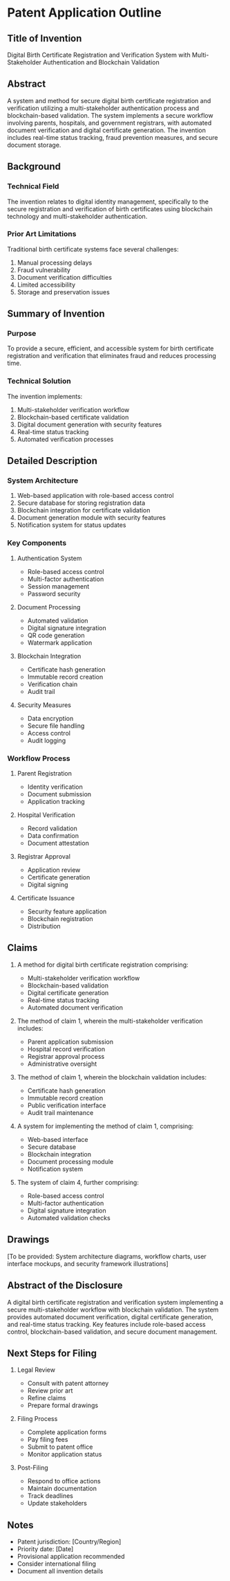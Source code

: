 # Patent Application Outline

## Title of Invention
Digital Birth Certificate Registration and Verification System with Multi-Stakeholder Authentication and Blockchain Validation

## Abstract
A system and method for secure digital birth certificate registration and verification utilizing a multi-stakeholder authentication process and blockchain-based validation. The system implements a secure workflow involving parents, hospitals, and government registrars, with automated document verification and digital certificate generation. The invention includes real-time status tracking, fraud prevention measures, and secure document storage.

## Background

### Technical Field
The invention relates to digital identity management, specifically to the secure registration and verification of birth certificates using blockchain technology and multi-stakeholder authentication.

### Prior Art Limitations
Traditional birth certificate systems face several challenges:
1. Manual processing delays
2. Fraud vulnerability
3. Document verification difficulties
4. Limited accessibility
5. Storage and preservation issues

## Summary of Invention

### Purpose
To provide a secure, efficient, and accessible system for birth certificate registration and verification that eliminates fraud and reduces processing time.

### Technical Solution
The invention implements:
1. Multi-stakeholder verification workflow
2. Blockchain-based certificate validation
3. Digital document generation with security features
4. Real-time status tracking
5. Automated verification processes

## Detailed Description

### System Architecture
1. Web-based application with role-based access control
2. Secure database for storing registration data
3. Blockchain integration for certificate validation
4. Document generation module with security features
5. Notification system for status updates

### Key Components
1. Authentication System
   - Role-based access control
   - Multi-factor authentication
   - Session management
   - Password security

2. Document Processing
   - Automated validation
   - Digital signature integration
   - QR code generation
   - Watermark application

3. Blockchain Integration
   - Certificate hash generation
   - Immutable record creation
   - Verification chain
   - Audit trail

4. Security Measures
   - Data encryption
   - Secure file handling
   - Access control
   - Audit logging

### Workflow Process
1. Parent Registration
   - Identity verification
   - Document submission
   - Application tracking

2. Hospital Verification
   - Record validation
   - Data confirmation
   - Document attestation

3. Registrar Approval
   - Application review
   - Certificate generation
   - Digital signing

4. Certificate Issuance
   - Security feature application
   - Blockchain registration
   - Distribution

## Claims

1. A method for digital birth certificate registration comprising:
   - Multi-stakeholder verification workflow
   - Blockchain-based validation
   - Digital certificate generation
   - Real-time status tracking
   - Automated document verification

2. The method of claim 1, wherein the multi-stakeholder verification includes:
   - Parent application submission
   - Hospital record verification
   - Registrar approval process
   - Administrative oversight

3. The method of claim 1, wherein the blockchain validation includes:
   - Certificate hash generation
   - Immutable record creation
   - Public verification interface
   - Audit trail maintenance

4. A system for implementing the method of claim 1, comprising:
   - Web-based interface
   - Secure database
   - Blockchain integration
   - Document processing module
   - Notification system

5. The system of claim 4, further comprising:
   - Role-based access control
   - Multi-factor authentication
   - Digital signature integration
   - Automated validation checks

## Drawings
[To be provided: System architecture diagrams, workflow charts, user interface mockups, and security framework illustrations]

## Abstract of the Disclosure
A digital birth certificate registration and verification system implementing a secure multi-stakeholder workflow with blockchain validation. The system provides automated document verification, digital certificate generation, and real-time status tracking. Key features include role-based access control, blockchain-based validation, and secure document management.

## Next Steps for Filing

1. Legal Review
   - Consult with patent attorney
   - Review prior art
   - Refine claims
   - Prepare formal drawings

2. Filing Process
   - Complete application forms
   - Pay filing fees
   - Submit to patent office
   - Monitor application status

3. Post-Filing
   - Respond to office actions
   - Maintain documentation
   - Track deadlines
   - Update stakeholders

## Notes
- Patent jurisdiction: [Country/Region]
- Priority date: [Date]
- Provisional application recommended
- Consider international filing
- Document all invention details